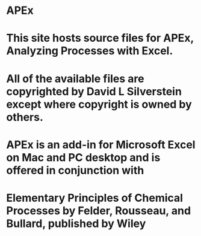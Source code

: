 # APEx
# This site hosts source files for APEx, Analyzing Processes with Excel.
# All of the available files are copyrighted by David L Silverstein except where copyright is owned by others.
# APEx is an add-in for Microsoft Excel on Mac and PC desktop and is offered in conjunction with 
# Elementary Principles of Chemical Processes by Felder, Rousseau, and Bullard, published by Wiley
